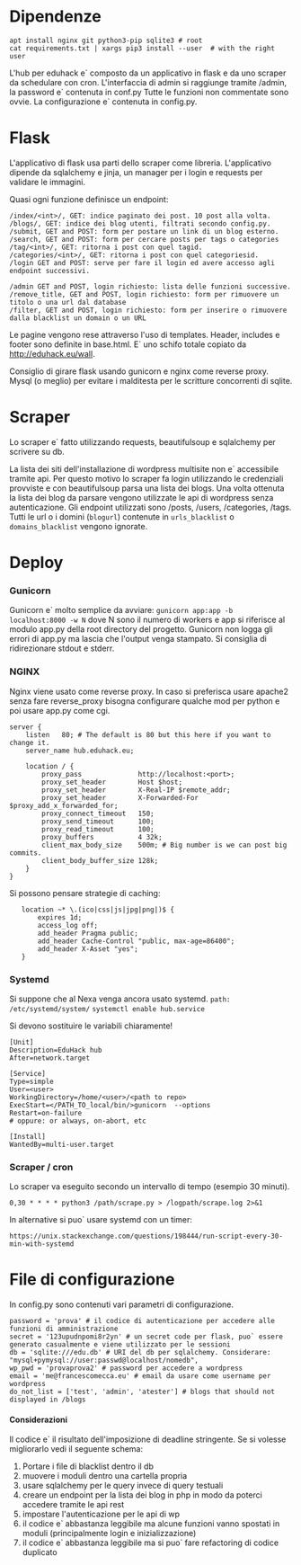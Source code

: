# Dipendenze

```
apt install nginx git python3-pip sqlite3 # root
cat requirements.txt | xargs pip3 install --user  # with the right user
```
 

L'hub per eduhack e\` composto da un applicativo in flask e da uno scraper da schedulare con cron.
L'interfaccia di admin si raggiunge tramite <url>/admin, la password e\` contenuta in conf.py
Tutte le funzioni non commentate sono ovvie.
La configurazione e\` contenuta in config.py.

# Flask

L'applicativo di flask usa parti dello scraper come libreria.
L'applicativo dipende da sqlalchemy e jinja, un manager per i login e requests per validare le immagini.

Quasi ogni funzione definisce un endpoint:

```
/index/<int>/, GET: indice paginato dei post. 10 post alla volta.
/blogs/, GET: indice dei blog utenti, filtrati secondo config.py.
/submit, GET and POST: form per postare un link di un blog esterno.
/search, GET and POST: form per cercare posts per tags o categories
/tag/<int>/, GET: ritorna i post con quel tagid.
/categories/<int>/, GET: ritorna i post con quel categoriesid.
/login GET and POST: serve per fare il login ed avere accesso agli endpoint successivi.

/admin GET and POST, login richiesto: lista delle funzioni successive.
/remove_title, GET and POST, login richiesto: form per rimuovere un titolo o una url dal database
/filter, GET and POST, login richiesto: form per inserire o rimuovere dalla blacklist un domain o un URL 
```

Le pagine vengono rese attraverso l'uso di templates.
Header, includes e footer sono definite in base.html. E\` uno schifo totale copiato da http://eduhack.eu/wall.

Consiglio di girare flask usando gunicorn e nginx come reverse proxy. Mysql (o meglio) per evitare i malditesta per le scritture concorrenti di sqlite.


# Scraper

Lo scraper e\` fatto utilizzando requests, beautifulsoup e sqlalchemy per scrivere su db.

La lista dei siti dell'installazione di wordpress multisite non e\` accessibile tramite api.
Per questo motivo lo scraper fa login utilizzando le credenziali provviste e con beautifulsoup parsa una lista dei blogs.
Una volta ottenuta la lista dei blog da parsare vengono utilizzate le api di wordpress senza autenticazione.
Gli endpoint utilizzati sono /posts, /users, /categories, /tags.
Tutti le url o i domini (`blogurl`) contenute in `urls_blacklist` o `domains_blacklist` vengono ignorate.

# Deploy

### Gunicorn

Gunicorn e\` molto semplice da avviare:
` gunicorn app:app -b localhost:8000 -w N `
dove N sono il numero di workers e app si riferisce al modulo app.py della root directory del progetto.
Gunicorn non logga gli errori di app.py ma lascia che l'output venga stampato. Si consiglia di ridirezionare stdout e stderr.

### NGINX

Nginx viene usato come reverse proxy.
In caso si preferisca usare apache2 senza fare reverse_proxy bisogna configurare qualche mod per python e poi usare app.py come cgi.
```
server {
    listen   80; # The default is 80 but this here if you want to change it.
    server_name hub.eduhack.eu;
    
    location / {
        proxy_pass              http://localhost:<port>;
        proxy_set_header        Host $host;
        proxy_set_header        X-Real-IP $remote_addr;
        proxy_set_header        X-Forwarded-For $proxy_add_x_forwarded_for;
        proxy_connect_timeout   150;
        proxy_send_timeout      100;
        proxy_read_timeout      100;
        proxy_buffers           4 32k;
        client_max_body_size    500m; # Big number is we can post big commits.
        client_body_buffer_size 128k;
    }
}
```

Si possono pensare strategie di caching:

```
   location ~* \.(ico|css|js|jpg|png|)$ {
       expires 1d;
       access_log off;
       add_header Pragma public;
       add_header Cache-Control "public, max-age=86400";
       add_header X-Asset "yes";
   }
```

### Systemd

Si suppone che al Nexa venga ancora usato systemd.
`path: /etc/systemd/system/`
`systemctl enable hub.service`

Si devono sostituire le variabili chiaramente!

```
[Unit]
Description=EduHack hub
After=network.target

[Service]
Type=simple
User=<user>
WorkingDirectory=/home/<user>/<path to repo>
ExecStart=</PATH_TO_local/bin/>gunicorn  --options
Restart=on-failure
# oppure: or always, on-abort, etc

[Install]
WantedBy=multi-user.target
```

### Scraper / cron
Lo scraper va eseguito secondo un intervallo di tempo (esempio 30 minuti).
``` cron
0,30 * * * * python3 /path/scrape.py > /logpath/scrape.log 2>&1
```
In alternative si puo` usare systemd con un timer:

`https://unix.stackexchange.com/questions/198444/run-script-every-30-min-with-systemd`

# File di configurazione

In config.py sono contenuti vari parametri di configurazione.
```
password = 'prova' # il codice di autenticazione per accedere alle funzioni di amministrazione
secret = '123upudnpomi8r2yn' # un secret code per flask, puo` essere generato casualmente e viene utilizzato per le sessioni
db = 'sqlite:///edu.db' # URI del db per sqlalchemy. Considerare: "mysql+pymysql://user:passwd@localhost/nomedb",
wp_pwd = 'provaprova2' # password per accedere a wordpress
email = 'me@francescomecca.eu' # email da usare come username per wordpress
do_not_list = ['test', 'admin', 'atester'] # blogs that should not displayed in /blogs
```

#### Considerazioni

Il codice e\` il risultato dell'imposizione di deadline stringente.
Se si volesse migliorarlo vedi il seguente schema:

1. Portare i file di blacklist dentro il db
2. muovere i moduli dentro una cartella propria
3. usare sqlalchemy per le query invece di query testuali 
4. creare un endpoint per la lista dei blog in php in modo da poterci accedere tramite le api rest
5. impostare l'autenticazione per le api di wp
6. il codice e\` abbastanza leggibile ma alcune funzioni vanno spostati in moduli (principalmente login e inizializzazione)
7. il codice e\` abbastanza leggibile ma si puo\` fare refactoring di codice duplicato
